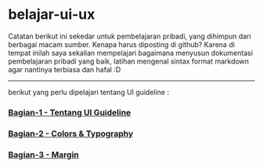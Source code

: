 # belajar-ui-ux

Catatan berikut ini sekedar untuk pembelajaran pribadi, yang dihimpun dari berbagai macam sumber. Kenapa harus diposting di github? Karena di tempat inilah saya sekalian mempelajari bagaimana menyusun dokumentasi pembelajaran pribadi yang baik, latihan mengenal sintax format markdown agar nantinya terbiasa dan hafal :D

---

berikut yang perlu dipelajari tentang UI guideline :

### [Bagian-1 - Tentang UI Guideline](./about-guideline-1.md)
### [Bagian-2 - Colors & Typography](./colors-and-typography.md)
### [Bagian-3 - Margin](./guideline-bagian3.md)
